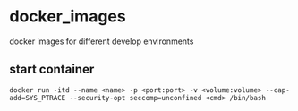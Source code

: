 # docker_images
docker images for different develop environments

## start container

```
docker run -itd --name <name> -p <port:port> -v <volume:volume> --cap-add=SYS_PTRACE --security-opt seccomp=unconfined <cmd> /bin/bash
```
